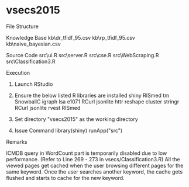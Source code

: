 # vsecs2015


File Structure

  Knowledge Base
    kb\dr_tfidf_95.csv
    kb\rp_tfidf_95.csv
    kb\naive_bayesian.csv

  Source Code
    src\ui.R
    src\server.R
    src\cse.R
    src\WebScraping.R
    src\Classification3.R


Execution

  1. Launch RStudio

  2. Ensure the below listed R libraries are installed
    shiny
    RISmed
    tm
    SnowballC
    igraph
    lsa
    e1071
    RCurl
    jsonlite
    httr
    reshape
    cluster
    stringr
    RCurl
    jsonlite
    rvest
    RISmed

  3. Set directory "vsecs2015" as the working directory 

  4. Issue Command
    library(shiny)
    runApp("src")


Remarks

  ICMDB query in WordCount part is temporarily disabled due to low performance. (Refer to Line 269 - 273 in vsecs/Classification3.R)
  All the viewed pages get cached when the user browsing different pages for the same keyword.
  Once the user searches another keyword, the cache gets flushed and starts to cache for the new keyword.